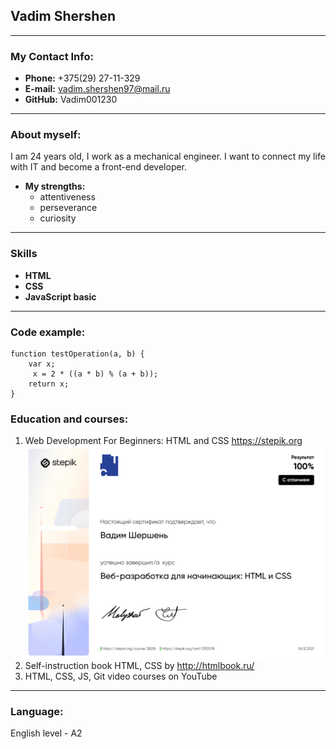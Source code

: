 ## Vadim Shershen
************


### My Contact Info:
* **Phone:** +375(29) 27-11-329
* **E-mail:** vadim.shershen97@mail.ru
* **GitHub:** Vadim001230

--------------


### About myself:
I am 24 years old, I work as a mechanical engineer. I want to connect my life with IT and become a front-end developer.

* **My strengths:**
	* attentiveness
	* perseverance
	* curiosity
	
--------------

### Skills
* **HTML**
* **CSS**
* **JavaScript basic**

---------------------------

### Code example:


```
function testOperation(a, b) {
    var x;
     x = 2 * ((a * b) % (a + b));
    return x;
}
```


### Education and courses:

1. Web Development For Beginners: HTML and CSS https://stepik.org  ![Certificate](stepik-certificate.jpg)
2. Self-instruction book HTML, CSS by http://htmlbook.ru/
3. HTML, CSS, JS, Git video courses on YouTube

--------------------

### Language:
English level - A2
	